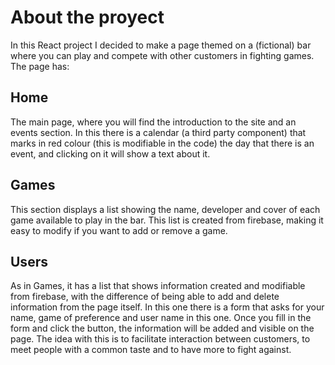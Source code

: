 # About the proyect

In this React project I decided to make a page themed on a (fictional) bar where you can play and compete with other customers in fighting games. The page has:

## Home

The main page, where you will find the introduction to the site and an events section. In this there is a calendar (a third party component) that marks in red colour (this is modifiable in the code) the day that there is an event, and clicking on it will show a text about it.

## Games

This section displays a list showing the name, developer and cover of each game available to play in the bar. This list is created from firebase, making it easy to modify if you want to add or remove a game.

## Users

As in Games, it has a list that shows information created and modifiable from firebase, with the difference of being able to add and delete information from the page itself. In this one there is a form that asks for your name, game of preference and user name in this one. Once you fill in the form and click the button, the information will be added and visible on the page. The idea with this is to facilitate interaction between customers, to meet people with a common taste and to have more to fight against.
